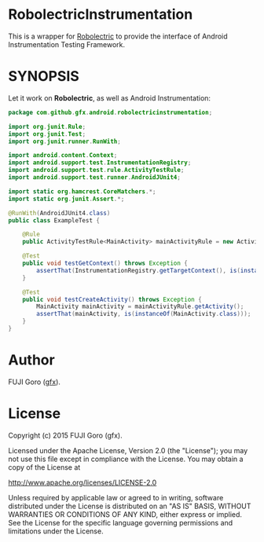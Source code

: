 # RobolectricInstrumentation

This is a wrapper for [Robolectric](http://robolectric.org/)
to provide the interface of Android Instrumentation Testing Framework.

# SYNOPSIS

Let it work on **Robolectric**, as well as Android Instrumentation:

```java
package com.github.gfx.android.robolectricinstrumentation;

import org.junit.Rule;
import org.junit.Test;
import org.junit.runner.RunWith;

import android.content.Context;
import android.support.test.InstrumentationRegistry;
import android.support.test.rule.ActivityTestRule;
import android.support.test.runner.AndroidJUnit4;

import static org.hamcrest.CoreMatchers.*;
import static org.junit.Assert.*;

@RunWith(AndroidJUnit4.class)
public class ExampleTest {

    @Rule
    public ActivityTestRule<MainActivity> mainActivityRule = new ActivityTestRule<>(MainActivity.class);

    @Test
    public void testGetContext() throws Exception {
        assertThat(InstrumentationRegistry.getTargetContext(), is(instanceOf(Context.class)));
    }

    @Test
    public void testCreateActivity() throws Exception {
        MainActivity mainActivity = mainActivityRule.getActivity();
        assertThat(mainActivity, is(instanceOf(MainActivity.class)));
    }
}
```

# Author

FUJI Goro ([gfx](https://github.com/gfx)).

# License

Copyright (c) 2015 FUJI Goro (gfx).

Licensed under the Apache License, Version 2.0 (the "License");
you may not use this file except in compliance with the License.
You may obtain a copy of the License at

http://www.apache.org/licenses/LICENSE-2.0

Unless required by applicable law or agreed to in writing, software
distributed under the License is distributed on an "AS IS" BASIS,
WITHOUT WARRANTIES OR CONDITIONS OF ANY KIND, either express or implied.
See the License for the specific language governing permissions and
limitations under the License.
